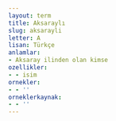 ```yaml
---
layout: term
title: Aksaraylı
slug: aksarayli
letter: A
lisan: Türkçe
anlamlar:
- Aksaray ilinden olan kimse
ozellikler:
- - isim
ornekler:
- - ''
orneklerkaynak:
- - ''
---
```

